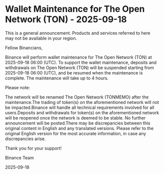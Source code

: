 # Wallet Maintenance for The Open Network (TON) - 2025-09-18

This is a general announcement. Products and services referred to here may not be available in your region.

Fellow Binancians,

Binance will perform wallet maintenance for The Open Network (TON) at 2025-09-18 06:00 (UTC). To support the wallet maintenance, deposits and withdrawals on The Open Network (TON) will be suspended starting from 2025-09-18 06:00 (UTC), and be resumed when the maintenance is complete. The maintenance will take up to 4 hours.

Please note:

The network will be renamed The Open Network (TONMEMO) after the maintenance.The trading of token(s) on the aforementioned network will not be impacted.Binance will handle all technical requirements involved for all users.Deposits and withdrawals for token(s) on the aforementioned network will be reopened once the network is deemed to be stable. No further announcement will be posted.There may be discrepancies between this original content in English and any translated versions. Please refer to the original English version for the most accurate information, in case any discrepancies arise.

Thank you for your support!

Binance Team

2025-09-18